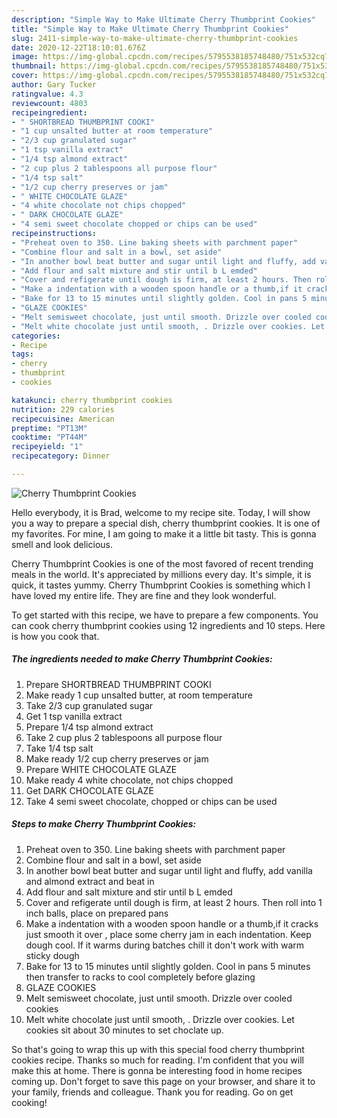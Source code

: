 ```yaml
---
description: "Simple Way to Make Ultimate Cherry Thumbprint Cookies"
title: "Simple Way to Make Ultimate Cherry Thumbprint Cookies"
slug: 2411-simple-way-to-make-ultimate-cherry-thumbprint-cookies
date: 2020-12-22T18:10:01.676Z
image: https://img-global.cpcdn.com/recipes/5795538185748480/751x532cq70/cherry-thumbprint-cookies-recipe-main-photo.jpg
thumbnail: https://img-global.cpcdn.com/recipes/5795538185748480/751x532cq70/cherry-thumbprint-cookies-recipe-main-photo.jpg
cover: https://img-global.cpcdn.com/recipes/5795538185748480/751x532cq70/cherry-thumbprint-cookies-recipe-main-photo.jpg
author: Gary Tucker
ratingvalue: 4.3
reviewcount: 4803
recipeingredient:
- " SHORTBREAD THUMBPRINT COOKI"
- "1 cup unsalted butter at room temperature"
- "2/3 cup granulated sugar"
- "1 tsp vanilla extract"
- "1/4 tsp almond extract"
- "2 cup plus 2 tablespoons all purpose flour"
- "1/4 tsp salt"
- "1/2 cup cherry preserves or jam"
- " WHITE CHOCOLATE GLAZE"
- "4 white chocolate not chips chopped"
- " DARK CHOCOLATE GLAZE"
- "4 semi sweet chocolate chopped or chips can be used"
recipeinstructions:
- "Preheat oven to 350. Line baking sheets with parchment paper"
- "Combine flour and salt in a bowl, set aside"
- "In another bowl beat butter and sugar until light and fluffy, add vanilla and almond extract and beat in"
- "Add flour and salt mixture and stir until b L emded"
- "Cover and refigerate until dough is firm, at least 2 hours. Then roll into 1 inch balls, place on prepared pans"
- "Make a indentation with a wooden spoon handle or a thumb,if it cracks just smooth it over , place some cherry jam in each indentation. Keep dough cool. If it warms during batches chill it don&#39;t work with warm sticky dough"
- "Bake for 13 to 15 minutes until slightly golden. Cool in pans 5 minutes then transfer to racks to cool completely  before glazing"
- "GLAZE COOKIES"
- "Melt semisweet chocolate, just until smooth. Drizzle over cooled cookies"
- "Melt white chocolate just until smooth, . Drizzle over cookies. Let cookies  sit about 30 minutes to set choclate up."
categories:
- Recipe
tags:
- cherry
- thumbprint
- cookies

katakunci: cherry thumbprint cookies 
nutrition: 229 calories
recipecuisine: American
preptime: "PT13M"
cooktime: "PT44M"
recipeyield: "1"
recipecategory: Dinner

---
```



![Cherry Thumbprint Cookies](https://img-global.cpcdn.com/recipes/5795538185748480/751x532cq70/cherry-thumbprint-cookies-recipe-main-photo.jpg)

Hello everybody, it is Brad, welcome to my recipe site. Today, I will show you a way to prepare a special dish, cherry thumbprint cookies. It is one of my favorites. For mine, I am going to make it a little bit tasty. This is gonna smell and look delicious.



Cherry Thumbprint Cookies is one of the most favored of recent trending meals in the world. It's appreciated by millions every day. It's simple, it is quick, it tastes yummy. Cherry Thumbprint Cookies is something which I have loved my entire life. They are fine and they look wonderful.


To get started with this recipe, we have to prepare a few components. You can cook cherry thumbprint cookies using 12 ingredients and 10 steps. Here is how you cook that.

<!--inarticleads1-->

##### The ingredients needed to make Cherry Thumbprint Cookies:

1. Prepare  SHORTBREAD THUMBPRINT COOKI
1. Make ready 1 cup unsalted butter, at room temperature
1. Take 2/3 cup granulated sugar
1. Get 1 tsp vanilla extract
1. Prepare 1/4 tsp almond extract
1. Take 2 cup plus 2 tablespoons all purpose flour
1. Take 1/4 tsp salt
1. Make ready 1/2 cup cherry preserves or jam
1. Prepare  WHITE CHOCOLATE GLAZE
1. Make ready 4 white chocolate, not chips chopped
1. Get  DARK CHOCOLATE GLAZE
1. Take 4 semi sweet chocolate, chopped or chips can be used




<!--inarticleads2-->

##### Steps to make Cherry Thumbprint Cookies:

1. Preheat oven to 350. Line baking sheets with parchment paper
1. Combine flour and salt in a bowl, set aside
1. In another bowl beat butter and sugar until light and fluffy, add vanilla and almond extract and beat in
1. Add flour and salt mixture and stir until b L emded
1. Cover and refigerate until dough is firm, at least 2 hours. Then roll into 1 inch balls, place on prepared pans
1. Make a indentation with a wooden spoon handle or a thumb,if it cracks just smooth it over , place some cherry jam in each indentation. Keep dough cool. If it warms during batches chill it don&#39;t work with warm sticky dough
1. Bake for 13 to 15 minutes until slightly golden. Cool in pans 5 minutes then transfer to racks to cool completely  before glazing
1. GLAZE COOKIES
1. Melt semisweet chocolate, just until smooth. Drizzle over cooled cookies
1. Melt white chocolate just until smooth, . Drizzle over cookies. Let cookies  sit about 30 minutes to set choclate up.




So that's going to wrap this up with this special food cherry thumbprint cookies recipe. Thanks so much for reading. I'm confident that you will make this at home. There is gonna be interesting food in home recipes coming up. Don't forget to save this page on your browser, and share it to your family, friends and colleague. Thank you for reading. Go on get cooking!
